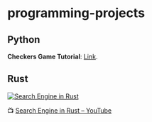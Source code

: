 # programming-projects

## Python

**Checkers Game Tutorial**: [Link](https://www.youtube.com/watch?v=vnd3RfeG3NM). 



## Rust

[![Search Engine in Rust](https://img.youtube.com/vi/hm5xOJiVEeg/0.jpg)](https://www.youtube.com/watch?v=hm5xOJiVEeg)

📺 [Search Engine in Rust – YouTube](https://www.youtube.com/watch?v=hm5xOJiVEeg)
